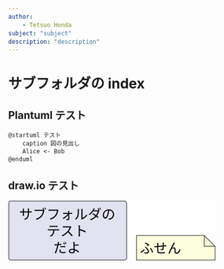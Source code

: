 ```yaml
---
author:
    - Tetsuo Honda
subject: "subject"
description: "description"
---
```


# サブフォルダの index

## Plantuml テスト

```plantuml
@startuml テスト
    caption 図の見出し
    Alice <- Bob
@enduml
```

## draw.io テスト

![draw.io のテスト](images/テスト.drawio.svg)
